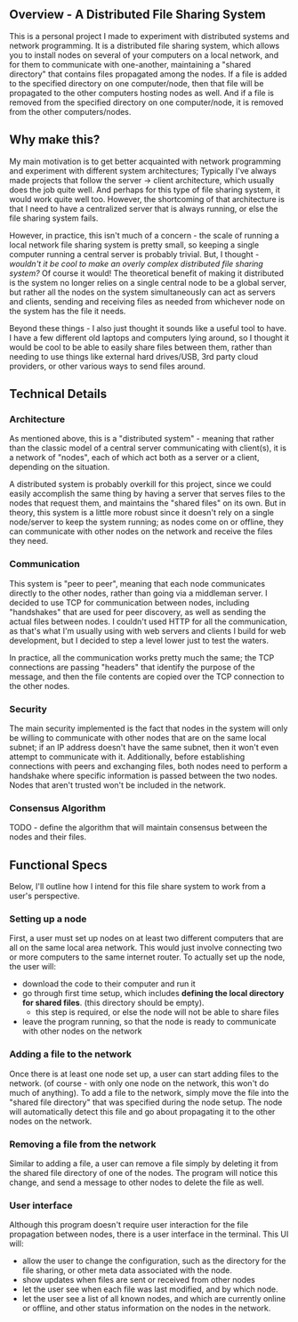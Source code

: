 ## Overview - A Distributed File Sharing System

This is a personal project I made to experiment with distributed systems and network programming. It is a distributed file sharing system, which allows you to install nodes on several of your computers on a local network, and for them to communicate with one-another, maintaining a "shared directory" that contains files propagated among the nodes.
If a file is added to the specified directory on one computer/node, then that file will be propagated to the other computers hosting nodes as well. And if a file is removed from the specified directory on one computer/node, it is removed from the other computers/nodes.

## Why make this?

My main motivation is to get better acquainted with network programming and experiment with different system architectures; Typically I've always made projects that follow the server -> client architecture, which usually does the job quite well. And perhaps for this type of file sharing system, it would work quite well too. However, the shortcoming of that architecture is that I need to have a centralized server that is always running, or else the file sharing system fails.

However, in practice, this isn't much of a concern - the scale of running a local network file sharing system is pretty small, so keeping a single computer running a central server is probably trivial. But, I thought - _wouldn't it be cool to make an overly complex distributed file sharing system?_ Of course it would! The theoretical benefit of making it distributed is the system no longer relies on a single central node to be a global server, but rather all the nodes on the system simultaneously can act as servers and clients, sending and receiving files as needed from whichever node on the system has the file it needs.

Beyond these things - I also just thought it sounds like a useful tool to have. I have a few different old laptops and computers lying around, so I thought it would be cool to be able to easily share files between them, rather than needing to use things like external hard drives/USB, 3rd party cloud providers, or other various ways to send files around.

## Technical Details

### Architecture

As mentioned above, this is a "distributed system" - meaning that rather than the classic model of a central server communicating with client(s), it is a network of "nodes", each of which act both as a server or a client, depending on the situation.

A distributed system is probably overkill for this project, since we could easily accomplish the same thing by having a server that serves files to the nodes that request them, and maintains the "shared files" on its own. But in theory, this system is a little more robust since it doesn't rely on a single node/server to keep the system running; as nodes come on or offline, they can communicate with other nodes on the network and receive the files they need.

### Communication

This system is "peer to peer", meaning that each node communicates directly to the other nodes, rather than going via a middleman server.
I decided to use TCP for communication between nodes, including "handshakes" that are used for peer discovery, as well as sending the actual files between nodes. I couldn't used HTTP for all the communication, as that's what I'm usually using with web servers and clients I build for web development, but I decided to step a level lower just to test the waters.

In practice, all the communication works pretty much the same; the TCP connections are passing "headers" that identify the purpose of the message, and then the file contents are copied over the TCP connection to the other nodes.

### Security

The main security implemented is the fact that nodes in the system will only be willing to communicate with other nodes that are on the same local subnet; if an IP address doesn't have the same subnet, then it won't even attempt to communicate with it. Additionally, before establishing connections with peers and exchanging files, both nodes need to perform a handshake where specific information is passed between the two nodes. Nodes that aren't trusted won't be included in the network.

### Consensus Algorithm

TODO - define the algorithm that will maintain consensus between the nodes and their files.

## Functional Specs

Below, I'll outline how I intend for this file share system to work from a user's perspective.

### Setting up a node

First, a user must set up nodes on at least two different computers that are all on the same local area network. This would just involve connecting two or more computers to the same internet router.
To actually set up the node, the user will:

-   download the code to their computer and run it
-   go through first time setup, which includes **defining the local directory for shared files**. (this directory should be empty).
    -   this step is required, or else the node will not be able to share files
-   leave the program running, so that the node is ready to communicate with other nodes on the network

### Adding a file to the network

Once there is at least one node set up, a user can start adding files to the network. (of course - with only one node on the network, this won't do much of anything).
To add a file to the network, simply move the file into the "shared file directory" that was specified during the node setup. The node will automatically detect this file and go about propagating it to the other nodes on the network.

### Removing a file from the network

Similar to adding a file, a user can remove a file simply by deleting it from the shared file directory of one of the nodes. The program will notice this change, and send a message to other nodes to delete the file as well.

### User interface

Although this program doesn't require user interaction for the file propagation between nodes, there is a user interface in the terminal. This UI will:

-   allow the user to change the configuration, such as the directory for the file sharing, or other meta data associated with the node.
-   show updates when files are sent or received from other nodes
-   let the user see when each file was last modified, and by which node.
-   let the user see a list of all known nodes, and which are currently online or offline, and other status information on the nodes in the network.
